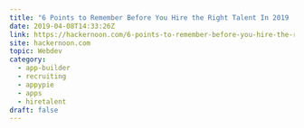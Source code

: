 ```yaml
---
title: "6 Points to Remember Before You Hire the Right Talent In 2019 | Appy Pie"
date: 2019-04-08T14:33:26Z
link: https://hackernoon.com/6-points-to-remember-before-you-hire-the-right-talent-in-2019-appy-pie-4d32309da228?source=rss----3a8144eabfe3---4&utm_medium=RSS&utm_source=hune
site: hackernoon.com
topic: Webdev
category:
  - app-builder
  - recruiting
  - appypie
  - apps
  - hiretalent
draft: false
---
```

